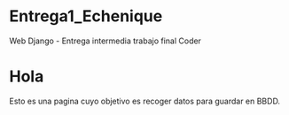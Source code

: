 # Entrega1_Echenique
Web Django - Entrega intermedia trabajo final Coder


# Hola
Esto es una pagina cuyo objetivo es recoger datos para guardar en BBDD.
